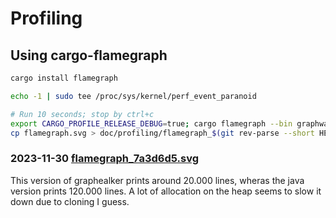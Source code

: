 # Profiling

## Using cargo-flamegraph

```bash
cargo install flamegraph

echo -1 | sudo tee /proc/sys/kernel/perf_event_paranoid

# Run 10 seconds; stop by ctrl+c
export CARGO_PROFILE_RELEASE_DEBUG=true; cargo flamegraph --bin graphwalker -- offline resources/models/SuperLarge.json
cp flamegraph.svg > doc/profiling/flamegraph_$(git rev-parse --short HEAD).svg
```

### 2023-11-30 [flamegraph_7a3d6d5.svg](flamegraph_7a3d6d5.svg)

This version of graphealker prints around 20.000 lines, wheras the java version prints 120.000 lines.
A lot of allocation on the heap seems to slow it down due to cloning I guess.
